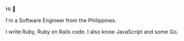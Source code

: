 Hi 👋

I'm a Software Engineer from the Philippines.

I write Ruby, Ruby on Rails code. I also know JavaScript and some Go. 
